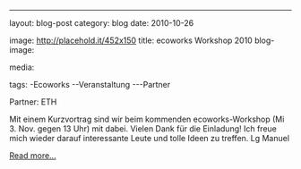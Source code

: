 ﻿---
layout: blog-post
category: blog
date: 2010-10-26

image: http://placehold.it/452x150
title: ecoworks Workshop 2010 
blog-image: 

media:  


tags:
-Ecoworks
--Veranstaltung
---Partner

Partner: ETH

Mit einem Kurzvortrag sind wir beim kommenden ecoworks-Workshop (Mi 3. Nov. gegen 13 Uhr) mit dabei. Vielen Dank für die Einladung! Ich freue mich wieder darauf interessante Leute und tolle Ideen zu treffen. Lg Manuel

[Read more...][1]

[1]: http://www.ecoworks.ethz.ch/projekte/fruehere_projekte/index

